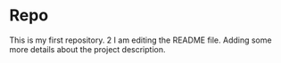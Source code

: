 # Repo
This is my first repository.
2 I am editing the README file. Adding some more details about the project description.

